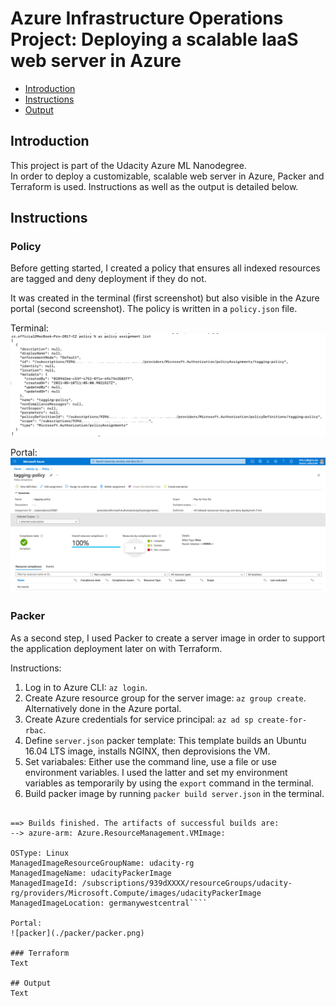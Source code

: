 # Azure Infrastructure Operations Project: Deploying a scalable IaaS web server in Azure

* [Introduction](#introduction)
* [Instructions](#instructions)
* [Output](#output)

## Introduction
This project is part of the Udacity Azure ML Nanodegree.\
In order to deploy a customizable, scalable web server in Azure, Packer and Terraform is used. Instructions as well as the output is detailed below.

## Instructions
### Policy
Before getting started, I created a policy that ensures all indexed resources are tagged and deny deployment if they do not.

It was created in the terminal (first screenshot) but also visible in the Azure portal (second screenshot). The policy is written in a `policy.json` file.

Terminal:
![tagging-policy](./policy/tagging-policy.png)

Portal:
![tagging-policy-portal](./policy/tagging-policy-portal.png)

### Packer
As a second step, I used Packer to create a server image in order to support the application deployment later on with Terraform. 

Instructions:
1. Log in to Azure CLI: `az login`.
2. Create Azure resource group for the server image: `az group create`. Alternatively done in the Azure portal.
3. Create Azure credentials for service principal: `az ad sp create-for-rbac`.
4. Define `server.json` packer template: This template builds an Ubuntu 16.04 LTS image, installs NGINX, then deprovisions the VM.
5. Set variabales: Either use the command line, use a file or use environment variables. I used the latter and set my environment variables as temporarily by using the `export` command in the terminal.
6. Build packer image by running `packer build server.json` in the terminal.

````=> Wait completed after 6 minutes 55 seconds

==> Builds finished. The artifacts of successful builds are:
--> azure-arm: Azure.ResourceManagement.VMImage:

OSType: Linux
ManagedImageResourceGroupName: udacity-rg
ManagedImageName: udacityPackerImage
ManagedImageId: /subscriptions/939dXXXX/resourceGroups/udacity-rg/providers/Microsoft.Compute/images/udacityPackerImage
ManagedImageLocation: germanywestcentral````

Portal:
![packer](./packer/packer.png)

### Terraform
Text

## Output
Text
